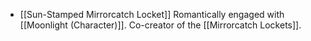 * [[Sun-Stamped Mirrorcatch Locket]]
Romantically engaged with [[Moonlight (Character)]].
Co-creator of the [[Mirrorcatch Lockets]].